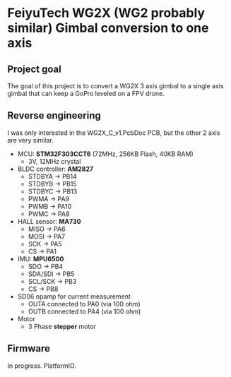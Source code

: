 # FeiyuTech WG2X (WG2 probably similar) Gimbal conversion to one axis

## Project goal
The goal of this project is to convert a WG2X 3 axis gimbal to a single axis gimbal that can keep a GoPro leveled on a FPV drone.

## Reverse engineering
I was only interested in the WG2X_C_v1.PcbDoc PCB, but the other 2 axis are very similar.

- MCU: **STM32F303CCT6** (72MHz, 256KB Flash, 40KB RAM)
  - 3V, 12MHz crystal
- BLDC controller: **AM2827**
  - STDBYA -> PB14
  - STDBYB -> PB15
  - STDBYC -> PB13
  - PWMA -> PA9
  - PWMB -> PA10
  - PWMC -> PA8
- HALL sensor: **MA730**
  - MISO -> PA6
  - MOSI -> PA7
  - SCK -> PA5
  - CS -> PA1
- IMU: **MPU6500**
  - SDO -> PB4
  - SDA/SDI -> PB5
  - SCL/SCK -> PB3
  - CS -> PB8
- SD06 opamp for current measurement
  - OUTA connected to PA0 (via 100 ohm)
  - OUTB connected to PA4 (via 100 ohm)
- Motor
  - 3 Phase **stepper** motor

## Firmware
In progress. PlatformIO.